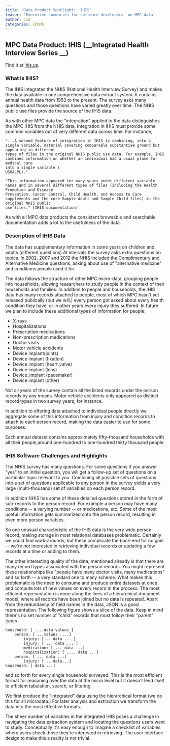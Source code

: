 ```yaml
---
title: 'Data Product Spotlight:  IHIS'
teaser: 'Executive summaries for software developers  on MPC data'
author: ccd
categories: IPUMS
---
```



## MPC Data Product: IHIS (__Integrated Health Interview Series	__)

Find it at <a href="http://ihis.us"> ihis.us</a>.

### **What is IHIS?**

The IHIS  integrates the NHIS (National Health Interview Survey) and makes the data available in one comprehensive data extract system. It contains annual health data from 1963 to the present. The survey asks many questions and those questions have varied greatly over time.  The NHIS public use files provide the source of the IHIS data.

As with other MPC data the "integration" applied to the data distinguishes the MPC IHIS from the NHIS data. Integration in IHIS must provide some common variables out of very different data across time. For instance,

	"...A second feature of integration in IHIS is combining, into a single variable, material covering comparable substantive ground but appearing in different
	types of files in the original NHIS public use data. For example, IHIS combines information on whether an individual had a usual place for medical care
	into a single variable (
	USUALPL)."
	
	"This information appeared for many years under different variable names and in several different types of files (including the Health Promotion and Disease
	Prevention, Cancer Control, Child Health, and Access to Care supplements and the core Sample Adult and Sample Child files) in the original NHIS public
	use files." [IHIS documentation]


As with all MPC data products the consistent browsable and searchable documentation adds a lot to the usefulness of the data.

### **Description of IHIS Data**

The data has supplementary information in some years on children and adults (different questions) At intervals the survey asks extra questions on topics. In 2002, 2007 and 2012 the NHIS included the Complimentary and Alternative Medicine questions, asking about use of "alternative medicine" and conditions people  used it for.

The data follows the structure of other MPC micro-data, grouping people into households, allowing researchers to study people in the context of their households and families. In addition to people and households, the IHIS data has many records attached to people, most of which MPC hasn't yet released publically (but we will.) every person got asked about every health condition they have, or in other years every injury they suffered. In future we plan to include these additional types of information for people:

*  X-rays
* Hospitalizations
* Prescription medications
* Non-prescription medications
* Doctor visits
* Motor vehicle accidents
* Device implant(joints)
* Device implant (fixation)
* Device implant (heart_valve)
* Device implant (lens)
* Device_implant (pacemaker)
* Device implant (other)

Not all years of the survey contain all the listed records under the person records by any means. Motor vehicle accidents only appeared as  distinct record types in two survey years, for instance.

In addition to offering data attached to individual people directly we aggregate some of this information from injury and condition records to attach to each person record, making the data easier to use for some purposes.

Each annual dataset contains approximately fifty-thousand households with all their people,around one-hundred to one-hundred thirty thousand people.

### **IHIS Software Challenges and Highlights**

The NHIS survey has many questions. For some questions if you answer "yes" to an initial question, you will get a follow-up set of questions on a particular topic relevant  to you. Combining all possible sets of questions into a set of questions applicable to any person in the survey yields a very large (multi-thousand) set of variables on each person record. 

In addition NHIS has some of these detailed questions stored in the form of sub-records to the person record: For example a person may have many conditions -- a varying number -- or medications, etc. Some of the most useful information gets summarized onto the person record, resulting in even more person variables.

So one unusual characteristic of the IHIS data is the very wide person record, making storage in most relational databases problematic. Certainly we could find work-arounds, but these complicate the back-end for no gain -- we're not interested in retrieving individual records or updating a few records at a time or adding to them.

The other interesting quality of the data, mentioned already is that there are many record types associated with the person records. You might represent these relationships like "people have many doctor visits, many medications" and so forth -- a very standard  one to many scheme. What makes this problematic is the need to consume and produce entire datasets at once and compute lots of new values on every record in the process. The most  efficient representation is more along the lines of a hierarchical document model, where all records have been joined but no data is repeated. Apart from the redundancy of field names in the data, JSON is a good representation. The following figure shows a slice of the data. Keep in mind there's no set number of "child" records that must follow their "parent" types. 

	household: [ ....data values ]
		person: [ ...values ....]
			injury: [... data ... ]
			injury: [ ... data ... ]
			medication: [ ... data ...]
			hospitalization: [ ,... data ...]
		person: [ ... data ...]
			injury: [ ...data...]
	household: [ data ...]
	
and so forth for every single household surveyed. This is the most efficient format for reasoning over the data at the micro level but it doesn't lend itself to efficient tabulation,  search, or filtering. 

We first produce the "integrated" data using the hierarchical format (we do this for all microdata.) For later analysis and extraction we transform the data into the most effective formats.

The sheer number of variables in the integrated IHIS poses a challenge in navigating the data extraction system and locating the questions users want to study. Conceptually it's easy enough to imagine a checklist of variables where users check those they're interested in retrieving. The user interface design  to make this a reality is not trivial.










